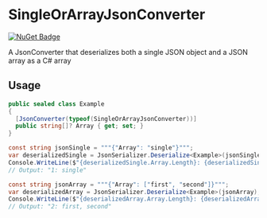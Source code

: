 # SingleOrArrayJsonConverter

[![NuGet Badge](https://buildstats.info/nuget/SingleOrArrayJsonConverter)](https://www.nuget.org/packages/SingleOrArrayJsonConverter/)

A JsonConverter that deserializes both a single JSON object and a JSON array as a C# array

## Usage

```cs
public sealed class Example
{
  [JsonConverter(typeof(SingleOrArrayJsonConverter))]
  public string[]? Array { get; set; }
}
```

```cs
const string jsonSingle = """{"Array": "single"}""";
var deserializedSingle = JsonSerializer.Deserialize<Example>(jsonSingle);
Console.WriteLine($"{deserializedSingle.Array.Length}: {deserializedSingle.Array[0]}");
// Output: "1: single"

const string jsonArray = """{"Array": ["first", "second"]}""";
var deserializedArray = JsonSerializer.Deserialize<Example>(jsonArray);
Console.WriteLine($"{deserializedArray.Array.Length}: {deserializedArray.Array[0]}, {deserializedArray.Array[1]}");
// Output: "2: first, second"
```
